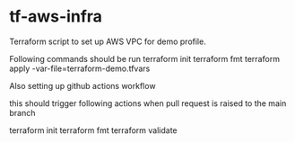# tf-aws-infra

Terraform script to set up AWS VPC for demo profile.

Following commands should be run
terraform init 
terraform fmt 
terraform apply -var-file=terraform-demo.tfvars   

Also setting up github actions workflow

this should trigger following actions when pull request is raised to the main branch

terraform init 
terraform fmt 
terraform validate 
